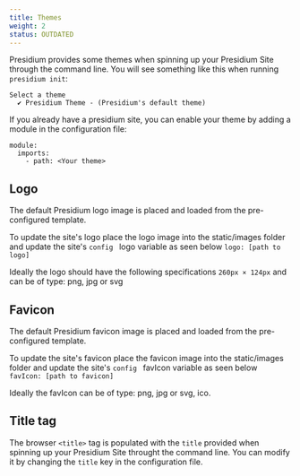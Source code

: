 ```yaml
---
title: Themes
weight: 2
status: OUTDATED
---
```


Presidium provides some themes when spinning up your Presidium Site through the command line. You will see something
like this when running `presidium init`:

```
Select a theme
  ✔ Presidium Theme - (Presidium's default theme)
```

If you already have a presidium site, you can enable your theme by adding a module in the configuration file:

```
module:
  imports:
    - path: <Your theme>
```

## Logo

The default Presidium logo image is placed and loaded from the pre-configured template. 

To update the site's logo place the logo image into the static/images folder and update the site's ```config ``` logo variable as seen below
```logo: [path to logo]```

Ideally the logo should have the following specifications `260px × 124px` and can be of type: png, jpg or svg

## Favicon

The default Presidium favicon image is placed and 
loaded from the pre-configured template. 

To update the site's favicon place the favicon image into the static/images folder and update the site's ```config ``` favIcon variable as seen below
```favIcon: [path to favicon]```

Ideally the favIcon can be of type: png, jpg or svg, ico.

## Title tag

The browser `<title>` tag is populated with the `title` provided when spinning up your Presidium Site throught the
command line. You can modify it by changing the `title` key in the configuration file.

